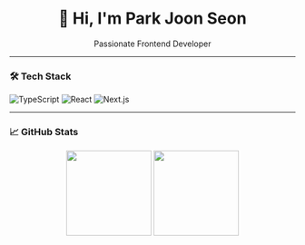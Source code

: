 <h1 align="center">👋 Hi, I'm Park Joon Seon</h1>
<p align="center">
  Passionate Frontend Developer
</p>

---

### 🛠️ Tech Stack

![TypeScript](https://img.shields.io/badge/-TypeScript-3178C6?style=flat-square&logo=typescript&logoColor=white)
![React](https://img.shields.io/badge/-React-61DAFB?style=flat-square&logo=react&logoColor=black)
![Next.js](https://img.shields.io/badge/-Next.js-000000?style=flat-square&logo=nextdotjs)

---

### 📈 GitHub Stats

<p align="center">
  <img src="https://github-readme-stats.vercel.app/api?username=roastt1&show_icons=true" height="150" />
  <img src="https://github-readme-stats.vercel.app/api/top-langs/?username=roastt1&layout=compact" height="150" />
</p>
